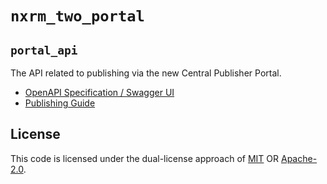 # `nxrm_two_portal`

## `portal_api`

The API related to publishing via the new Central Publisher Portal.

- [OpenAPI Specification / Swagger UI](https://central.sonatype.com/api-doc)
- [Publishing Guide](https://central.sonatype.org/publish-ea/publish-ea-guide/)

## License

This code is licensed under the dual-license approach of [MIT](./LICENSE-MIT) OR
[Apache-2.0](./LICENSE-APACHE).
